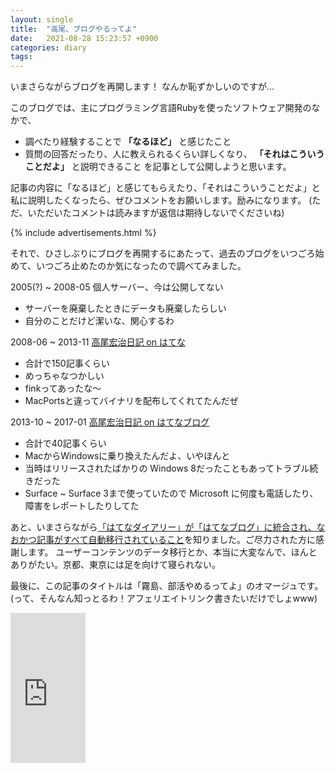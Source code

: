 ```yaml
---
layout: single
title:  "高尾、ブログやるってよ"
date:   2021-08-28 15:23:57 +0900
categories: diary
tags:
---
```


いまさらながらブログを再開します！
なんか恥ずかしいのですが...

このブログでは、主にプログラミング言語Rubyを使ったソフトウェア開発のなかで、
- 調べたり経験することで **「なるほど」** と感じたこと
- 質問の回答だったり、人に教えられるくらい詳しくなり、 **「それはこういうことだよ」** と説明できること
を記事として公開しようと思います。

記事の内容に「なるほど」と感じてもらえたり、「それはこういうことだよ」と私に説明したくなったら、ぜひコメントをお願いします。励みになります。
(ただ、いただいたコメントは読みますが返信は期待しないでくださいね)

{% include advertisements.html %}

それで、ひさしぶりにブログを再開するにあたって、過去のブログをいつごろ始めて、いつごろ止めたのか気になったので調べてみました。

2005(?) ~ 2008-05 個人サーバー、今は公開してない
- サーバーを廃棄したときにデータも廃棄したらしい
- 自分のことだけど潔いな、関心するわ

2008-06 ~ 2013-11 [高尾宏治日記 on はてな](https://kouji0625.hatenadiary.org/)
- 合計で150記事くらい
- めっちゃなつかしい
- finkってあったな〜
- MacPortsと違ってバイナリを配布してくれてたんだぜ

2013-10 ~ 2017-01 [高尾宏治日記 on はてなブログ](https://takaokouji.hatenablog.com/)
- 合計で40記事くらい
- MacからWindowsに乗り換えたんだよ、いやほんと
- 当時はリリースされたばかりの Windows 8だったこともあってトラブル続きだった
- Surface ~ Surface 3まで使っていたので Microsoft に何度も電話したり、障害をレポートしたりしてた

あと、いまさらながら[「はてなダイアリー」が「はてなブログ」に統合され、なおかつ記事がすべて自動移行されていること](https://diary.hatenastaff.com/entry/20180830/blog_unify)を知りました。ご尽力された方に感謝します。
ユーザーコンテンツのデータ移行とか、本当に大変なんで、ほんとありがたい。京都、東京には足を向けて寝られない。

最後に、この記事のタイトルは「霧島、部活やめるってよ」のオマージュです。
(って、そんなん知っとるわ！アフェリエイトリンク書きたいだけでしょwww)

<iframe style="width:120px;height:240px;" marginwidth="0" marginheight="0" scrolling="no" frameborder="0" src="https://rcm-fe.amazon-adsystem.com/e/cm?ref=qf_sp_asin_til&t=takaokouji-22&m=amazon&o=9&p=8&l=as1&IS2=1&detail=1&asins=B00FIWT45W&linkId=a2e70aa50bfaa81f3b880ac0fc2ccb6a&bc1=000000&amp;lt1=_blank&fc1=333333&lc1=0066c0&bg1=ffffff&f=ifr">
    </iframe>
